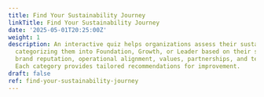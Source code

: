 ```yaml
---
title: Find Your Sustainability Journey
linkTitle: Find Your Sustainability Journey
date: '2025-05-01T20:25:00Z'
weight: 1
description: An interactive quiz helps organizations assess their sustainability journey,
  categorizing them into Foundation, Growth, or Leader based on their strategies,
  brand reputation, operational alignment, values, partnerships, and technology integration.
  Each category provides tailored recommendations for improvement.
draft: false
ref: find-your-sustainability-journey
---
```


